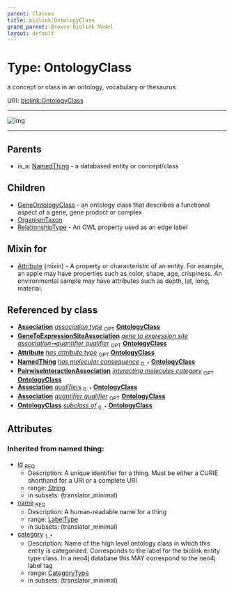 ```yaml
---
parent: Classes
title: biolink:OntologyClass
grand_parent: Browse Biolink Model
layout: default
---
```


# Type: OntologyClass


a concept or class in an ontology, vocabulary or thesaurus

URI: [biolink:OntologyClass](https://w3id.org/biolink/vocab/OntologyClass)


---

![img](http://yuml.me/diagram/nofunky;dir:TB/class/[RelationshipType],[PairwiseInteractionAssociation],[OrganismTaxon],[Association]-%20association%20type%200..1%3E[OntologyClass|id(i):string;name(i):label_type;category(i):category_type%20%2B],[GeneToExpressionSiteAssociation]-%20quantifier%20qualifier%200..1%3E[OntologyClass],[Attribute]-%20has%20attribute%20type%200..1%3E[OntologyClass],[PairwiseInteractionAssociation]-%20interacting%20molecules%20category(i)%200..1%3E[OntologyClass],[Association]-%20qualifiers%200..*%3E[OntologyClass],[GeneToExpressionSiteAssociation]-%20quantifier%20qualifier(i)%200..1%3E[OntologyClass],[Attribute]uses%20-.-%3E[OntologyClass],[OntologyClass]%5E-[RelationshipType],[OntologyClass]%5E-[OrganismTaxon],[OntologyClass]%5E-[GeneOntologyClass],[NamedThing]%5E-[OntologyClass],[NamedThing],[GeneToExpressionSiteAssociation],[GeneOntologyClass],[Attribute],[Association])

---


## Parents

 *  is_a: [NamedThing](NamedThing.md) - a databased entity or concept/class

## Children

 * [GeneOntologyClass](GeneOntologyClass.md) - an ontology class that describes a functional aspect of a gene, gene prodoct or complex
 * [OrganismTaxon](OrganismTaxon.md)
 * [RelationshipType](RelationshipType.md) - An OWL property used as an edge label

## Mixin for

 * [Attribute](Attribute.md) (mixin)  - A property or characteristic of an entity. For example, an apple may have properties such as color, shape, age, crispiness. An environmental sample may have attributes such as depth, lat, long, material.

## Referenced by class

 *  **[Association](Association.md)** *[association type](association_type.md)*  <sub>OPT</sub>  **[OntologyClass](OntologyClass.md)**
 *  **[GeneToExpressionSiteAssociation](GeneToExpressionSiteAssociation.md)** *[gene to expression site association➞quantifier qualifier](gene_to_expression_site_association_quantifier_qualifier.md)*  <sub>OPT</sub>  **[OntologyClass](OntologyClass.md)**
 *  **[Attribute](Attribute.md)** *[has attribute type](has_attribute_type.md)*  <sub>OPT</sub>  **[OntologyClass](OntologyClass.md)**
 *  **[NamedThing](NamedThing.md)** *[has molecular consequence](has_molecular_consequence.md)*  <sub>0..*</sub>  **[OntologyClass](OntologyClass.md)**
 *  **[PairwiseInteractionAssociation](PairwiseInteractionAssociation.md)** *[interacting molecules category](interacting_molecules_category.md)*  <sub>OPT</sub>  **[OntologyClass](OntologyClass.md)**
 *  **[Association](Association.md)** *[qualifiers](qualifiers.md)*  <sub>0..*</sub>  **[OntologyClass](OntologyClass.md)**
 *  **[Association](Association.md)** *[quantifier qualifier](quantifier_qualifier.md)*  <sub>OPT</sub>  **[OntologyClass](OntologyClass.md)**
 *  **[OntologyClass](OntologyClass.md)** *[subclass of](subclass_of.md)*  <sub>0..*</sub>  **[OntologyClass](OntologyClass.md)**

## Attributes


### Inherited from named thing:

 * [id](id.md)  <sub>REQ</sub>
    * Description: A unique identifier for a thing. Must be either a CURIE shorthand for a URI or a complete URI
    * range: [String](types/String.md)
    * in subsets: (translator_minimal)
 * [name](name.md)  <sub>REQ</sub>
    * Description: A human-readable name for a thing
    * range: [LabelType](types/LabelType.md)
    * in subsets: (translator_minimal)
 * [category](category.md)  <sub>1..*</sub>
    * Description: Name of the high level ontology class in which this entity is categorized. Corresponds to the label for the biolink entity type class. In a neo4j database this MAY correspond to the neo4j label tag
    * range: [CategoryType](types/CategoryType.md)
    * in subsets: (translator_minimal)

